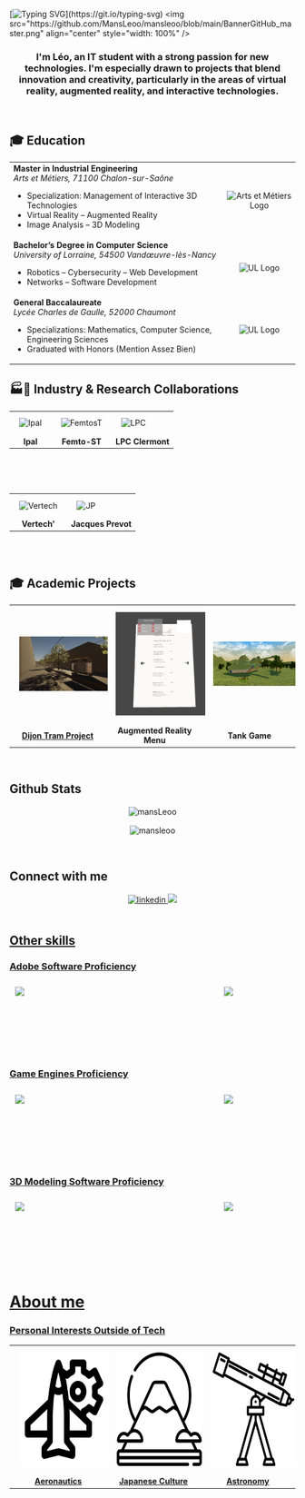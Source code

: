 [![Typing SVG](https://readme-typing-svg.demolab.com?font=Fira+Code&weight=500&size=90&pause=1000&color=08DA50&center=true&width=1500&height=200&lines=Welcome+to+my+github+page+!)](https://git.io/typing-svg)
<img src="https://github.com/MansLeoo/mansleoo/blob/main/BannerGitHub_master.png" align="center" style="width: 100%" />
</div>


### <div align="center">I'm Léo, an IT student with a strong passion for new technologies. I'm especially drawn to projects that blend innovation and creativity, particularly in the areas of virtual reality, augmented reality, and interactive technologies.</div>
<br/>

## 🎓 Education

<table align="center">
  <tr>
    <td valign="top">
      <strong>Master in Industrial Engineering</strong><br>
      <em>Arts et Métiers, 71100 Chalon-sur-Saône</em><br>
      <ul>
        <li>Specialization: Management of Interactive 3D Technologies</li>
        <li>Virtual Reality – Augmented Reality</li>
        <li>Image Analysis – 3D Modeling</li>
      </ul>
    </td>
    <td align="center">
      <img src="https://media.licdn.com/dms/image/v2/C4D0BAQEnCux8PGoRsw/company-logo_200_200/company-logo_200_200/0/1630467149071/arts_et_m_tiers_paristech_logo?e=1752105600&v=beta&t=LeU6rrQuL0agpJib6TgDMUD2jc8NJX3UfI9ABzwtqfQ" width="150" alt="Arts et Métiers Logo">
    </td>
  </tr>
  <tr>
    <td valign="top">
      <strong>Bachelor’s Degree in Computer Science</strong><br>
      <em>University of Lorraine, 54500 Vandœuvre-lès-Nancy</em><br>
      <ul>
        <li>Robotics – Cybersecurity – Web Development</li>
        <li>Networks – Software Development</li>
      </ul>
    </td>
    <td align="center">
      <img src="https://media.licdn.com/dms/image/v2/D4E0BAQEzQ8fl6s3YVA/company-logo_200_200/company-logo_200_200/0/1688375511415/universit_de_lorraine_logo?e=1752105600&v=beta&t=w7E4w10PczDDHR06pfM5ZnobvENXraV6nNZ7DiIB7pI" width="150" alt="UL Logo">
    </td>  </tr>
  <tr>
    <td valign="top">
      <strong>General Baccalaureate</strong><br>
      <em>Lycée Charles de Gaulle, 52000 Chaumont</em><br>
      <ul>
        <li>Specializations: Mathematics, Computer Science, Engineering Sciences</li>
        <li>Graduated with Honors (Mention Assez Bien)</li>
      </ul>
    </td>
    <td align="center">
      <img src="https://media.licdn.com/dms/image/v2/D4E0BAQHqQE8IrbQzfw/company-logo_200_200/company-logo_200_200/0/1698153423663/lyce_charles_de_gaulle_de_chaumont_logo?e=1752105600&v=beta&t=utFCkMClrwoPJK17NQgPM1hTRFtq2aD6A13EsoX2HBA" width="150" alt="UL Logo">
    </td>  </tr>
</table>


## 🏭🔬 Industry & Research Collaborations



<div align="center">
<table>
  <tr>
<td>
    <img style="margin: 10px" src="https://ipal.cnrs.fr/wp-content/uploads/2022/06/Logo-IPAL-New.png" alt="Ipal" width="200" />
  
  </td>
<td>
<img style="margin: 10px" src="https://www.femto-st.fr/sites/all/themes/femto/images/logo.svg" alt="FemtosT" width="200" />
</a>
</td>
    <td>
  <img style="margin: 10px" src="https://upload.wikimedia.org/wikipedia/fr/9/9b/Logo_de_LPC_Clermont.png" alt="LPC" width="200" />
  </a>
  </td>
  </tr>
  <tr>
    <td style="text-align: center;"><strong ><div align="center">Ipal</div></strong></td>
    <td style="text-align: center;"><strong><div align="center">Femto-ST</div></strong></td>
    <td style="text-align: center;"><strong><div align="center">LPC Clermont</div></strong></td>  </tr>
</table>
</div>


<br/><br/><br/>

<div align="center">
<table>
  <tr>
<td>
    <img style="margin: 10px" src="https://media.licdn.com/dms/image/v2/C4E0BAQGyN7lSzfdI1Q/company-logo_200_200/company-logo_200_200/0/1631319025649?e=1752105600&v=beta&t=SjcgUkHcgkEPgMcD0ZlniIFBffxsMoUFCX56MXA_qXA" alt="Vertech" width="200" />
  
  </td>
<td>
<img style="margin: 10px" src="https://media.licdn.com/dms/image/v2/C4D0BAQHWenBgmXOb_w/company-logo_200_200/company-logo_200_200/0/1630573575764/jacques_prevot_artifices_logo?e=1752105600&v=beta&t=zBEAzINS8K83sA-Qk08BAOLj-F3bsctnqfOx5dxnNMY" alt="JP" width="200" />
</a>
</td>
  </tr>
  <tr>
    <td style="text-align: center;"><strong ><div align="center">Vertech'</div></strong></td>
    <td style="text-align: center;"><strong><div align="center">Jacques Prevot</div></strong></td>
</table>
</div>

<br/><br/>
## 🎓 Academic Projects
<div align="center">
<table>
  <tr>
<td>
    <img style="margin: 10px" src="https://github.com/MansLeoo/mansleoo/blob/main/tram.png" alt="Tram" maxwidth="300" />
  
  </td>
<td>
<img style="margin: 10px" src="https://github.com/MansLeoo/mansleoo/blob/main/MENUAR.png" alt="MenuAR" maxwidth="300" />
</a>
</td>
    <td>
  <img style="margin: 10px" src="https://github.com/MansLeoo/mansleoo/blob/main/tank.png" alt="Tank" maxwidth="300" />
  </a>
  </td>
  </tr>
  <tr>
    <td style="text-align: center;"><strong ><div align="center">     <a href="https://github.com/MansLeoo/ProjetTramMansLeo" target="_blank"> Dijon Tram Project </a></div></strong></td>
    <td style="text-align: center;"><strong><div align="center">Augmented Reality Menu</div></strong></td>
    <td style="text-align: center;"><strong><div align="center">Tank Game</div></strong></td>  </tr>
</table>
</div>

<br/>
 
## Github Stats
<div align="center">

<p><img align="center" src="https://github-readme-stats.vercel.app/api/top-langs/?username=mansleoo&layout=donut-vertical&theme=tokyonight" alt="mansLeoo" /></p>


<p><img align="center" src="https://github-readme-streak-stats.herokuapp.com/?user=mansleoo&theme=tokyonight" alt="mansleoo" /></p>
<br />
</div>

## Connect with me
<div align="center">
<a href="https://www.linkedin.com/in/l%C3%A9o-mans-9416b229b" target="_blank">
<img src=https://img.shields.io/badge/linkedin-%231E77B5.svg?&style=for-the-badge&logo=linkedin&logoColor=white alt=linkedin style="margin-bottom: 5px;" />
  

<a href="https://stackoverflow.com/users/23037640/l%c3%a9o-mans" target="_blank">
<img src="https://img.shields.io/badge/stackoverflow-%23F28032.svg?&style=for-the-badge&logo=stackoverflow&logoColor=white alt=stackoverflow style="margin-bottom: 5px;" />

</div>


<br/>

## Other skills

### Adobe Software Proficiency

<div style="display: flex; justify-content: space-between; margin-right: 100px;">
  <img style="margin: 10px" src="https://upload.wikimedia.org/wikipedia/commons/a/af/Adobe_Photoshop_CC_icon.svg" height="110" />
  <img style="margin: 10px" src="https://upload.wikimedia.org/wikipedia/commons/4/40/Adobe_Premiere_Pro_CC_icon.svg" height="110" />
</div>

### Game Engines Proficiency

<div style="display: flex; justify-content: space-between; margin-right: 100px;">
  <img style="margin: 10px" src="https://cdn2.unrealengine.com/ue-logo-stacked-unreal-engine-w-677x545-fac11de0943f.png" height="110" />
  <img style="margin: 10px" src="https://www.realite-virtuelle.com/wp-content/uploads/2016/06/unity_logo-1.jpg" height="110" />
</div>

### 3D Modeling Software Proficiency

<div style="display: flex; justify-content: space-between; margin-right: 100px;">
  <img style="margin: 10px" src="https://upload.wikimedia.org/wikipedia/commons/4/43/Sketchup_logo2.png" height="110" />
  <img style="margin: 10px" src="https://upload.wikimedia.org/wikipedia/commons/thumb/0/0c/Blender_logo_no_text.svg/langfr-2560px-Blender_logo_no_text.svg.png" height="110" />
</div>

# About me

### Personal Interests Outside of Tech
<div align="center">
<table>
  <tr>
<td>
    <img style="margin: 10px" src="https://github.com/MansLeoo/mansleoo/blob/main/aeronautiques.png" alt="aeronautics" height="200" />
  
  </td>
<td>
<img style="margin: 10px" src="https://github.com/MansLeoo/mansleoo/blob/main/mont-fuji.png" alt="Japanese Culture" height="200" />
</a>
</td>
    <td>
  <img style="margin: 10px" src="https://github.com/MansLeoo/mansleoo/blob/main/astronomie.png" alt="Astronomy" height="200" />
  </a>
  </td>
  </tr>
  <tr>
    <td style="text-align: center;"><strong ><div align="center">Aeronautics</div></strong></td>
    <td style="text-align: center;"><strong><div align="center">Japanese Culture</div></strong></td>
    <td style="text-align: center;"><strong><div align="center">Astronomy</div></strong></td>  </tr>
</table>
</div>
<br/>







